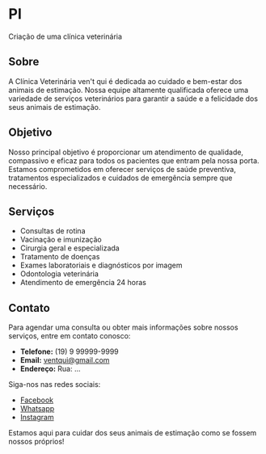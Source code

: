 # PI
Criação de uma clínica veterinária

## Sobre

A Clínica Veterinária ven't qui é dedicada ao cuidado e bem-estar dos animais de estimação. Nossa equipe altamente qualificada oferece uma variedade de serviços veterinários para garantir a saúde e a felicidade dos seus animais de estimação.

## Objetivo

Nosso principal objetivo é proporcionar um atendimento de qualidade, compassivo e eficaz para todos os pacientes que entram pela nossa porta. Estamos comprometidos em oferecer serviços de saúde preventiva, tratamentos especializados e cuidados de emergência sempre que necessário.

## Serviços

- Consultas de rotina
- Vacinação e imunização
- Cirurgia geral e especializada
- Tratamento de doenças
- Exames laboratoriais e diagnósticos por imagem
- Odontologia veterinária
- Atendimento de emergência 24 horas

## Contato

Para agendar uma consulta ou obter mais informações sobre nossos serviços, entre em contato conosco:

- **Telefone:** (19) 9 99999-9999
- **Email:** ventqui@gmail.com
- **Endereço:** Rua: ...

Siga-nos nas redes sociais:

- [Facebook](#)
- [Whatsapp](#)
- [Instagram](#)

Estamos aqui para cuidar dos seus animais de estimação como se fossem nossos próprios!
